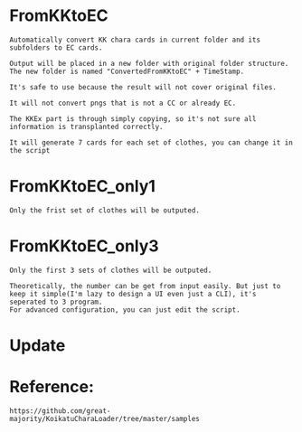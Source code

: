 # FromKKtoEC

	Automatically convert KK chara cards in current folder and its subfolders to EC cards.
	
	Output will be placed in a new folder with original folder structure.
	The new folder is named "ConvertedFromKKtoEC" + TimeStamp.
	
	It's safe to use because the result will not cover original files.
	
	It will not convert pngs that is not a CC or already EC.
	
	The KKEx part is through simply copying, so it's not sure all information is transplanted correctly.
	
	It will generate 7 cards for each set of clothes, you can change it in the script

# FromKKtoEC_only1

	Only the frist set of clothes will be outputed.
	
# FromKKtoEC_only3

	Only the first 3 sets of clothes will be outputed.	
	
	Theoretically, the number can be get from input easily. But just to keep it simple(I'm lazy to design a UI even just a CLI), it's seperated to 3 program. 
	For advanced configuration, you can just edit the script. 
	
# Update


# Reference:
	https://github.com/great-majority/KoikatuCharaLoader/tree/master/samples

